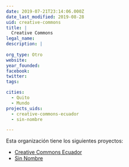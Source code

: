 ```yaml
---
date: 2019-07-21T23:14:06.000Z
date_last_modified: 2019-08-28
uid: creative-commons
title: |
  Creative Commons
legal_name: 
description: |
  
org_type: Otro
website: 
year_founded: 
facebook: 
twitter: 
tags:

cities: 
  - Quito
  - Mundo
projects_uids:
  - creative-commons-ecuador
  - sin-nombre

---
```


Esta organización tiene los siguientes proyectos:

- [Creative Commons Ecuador](/proyectos/creative-commons-ecuador)
- [Sin Nombre](/proyectos/sin-nombre)
